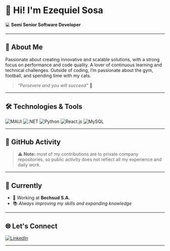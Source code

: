 # 👋 Hi! I'm Ezequiel Sosa  

💻 **Semi Senior Software Developer**  

---

## 🚀 About Me  
Passionate about creating innovative and scalable solutions, with a strong focus on performance and code quality.
A lover of continuous learning and technical challenges.
Outside of coding, I’m passionate about the gym, football, and spending time with my cats.  

> *"Persevere and you will succeed"* 💪

---

## 🛠 Technologies & Tools  
![MAUI](https://img.shields.io/badge/-MAUI-512BD4?style=flat&logo=.net&logoColor=white)
![.NET](https://img.shields.io/badge/-.NET-512BD4?style=flat&logo=dotnet&logoColor=white)
![Python](https://img.shields.io/badge/-Python-3776AB?style=flat&logo=python&logoColor=white)
![React.js](https://img.shields.io/badge/-React-61DAFB?style=flat&logo=react&logoColor=black)
![MySQL](https://img.shields.io/badge/-MySQL-4479A1?style=flat&logo=mysql&logoColor=white)

---

## 📌 GitHub Activity  
> ⚠️ **Note:** most of my contributions are to private company repositories, so public activity does not reflect all my experience and daily work.

---

## 📌 Currently  
- 💼 Working at **Bechsud S.A.**
- 📚 *Always improving my skills and expanding knowledge*

---

## 🌐 Let's Connect  
[![LinkedIn](https://img.shields.io/badge/LinkedIn-Ezequiel%20Sosa-blue?style=flat&logo=linkedin)](https://www.linkedin.com/in/ezequiel-sosa-b91862153/)  

---
